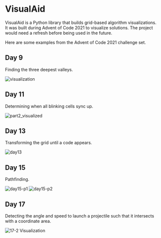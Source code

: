 # VisualAid

VisualAid is a Python library that builds grid-based algorithm visualizations. It was built during Advent of Code 2021
to visualize solutions. The project would need a refresh before being used in the future.

Here are some examples from the Advent of Code 2021 challenge set.

## Day 9
Finding the three deepest valleys.

![visualization](https://github.com/ChrisBuilds/visualaid/assets/57874186/dffa61e0-0dd2-4027-9a6e-0781adda8801)

## Day 11
Determining when all blinking cells sync up.

![part2_visualized](https://github.com/ChrisBuilds/visualaid/assets/57874186/8a4e6787-66e3-4a9d-9697-5d6a424b5f90)

## Day 13
Transforming the grid until a code appears.

![day13](https://github.com/ChrisBuilds/visualaid/assets/57874186/ed91c7c7-57f0-4152-b6b5-a9b5bec2e94e)

## Day 15
Pathfinding.

![day15-p1](https://github.com/ChrisBuilds/visualaid/assets/57874186/53515e49-2119-4538-ad1c-d6f0793ad8cd)
![day15-p2](https://github.com/ChrisBuilds/visualaid/assets/57874186/4d56ac9e-343e-46f7-9adb-b56ab5c35262)

## Day 17
Detecting the angle and speed to launch a projectile such that it intersects with a coordinate area.

![17-2 Visualization](https://github.com/ChrisBuilds/visualaid/assets/57874186/427715fa-e00e-44e3-8ef7-26d744f2594d)
